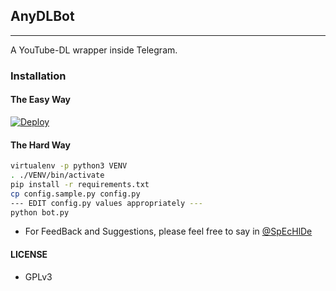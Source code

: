 ## AnyDLBot
---

A YouTube-DL wrapper inside Telegram.

### Installation

#### The Easy Way

[![Deploy](https://www.herokucdn.com/deploy/button.svg)](https://heroku.com/deploy?template=https://github.com/freecontent/fast-url-uploader)

#### The Hard Way

```sh
virtualenv -p python3 VENV
. ./VENV/bin/activate
pip install -r requirements.txt
cp config.sample.py config.py
--- EDIT config.py values appropriately ---
python bot.py
```


- For FeedBack and Suggestions, please feel free to say in [@SpEcHlDe](https://telegram.dog/ShrimadhaVahdamirhS)

#### LICENSE
- GPLv3
